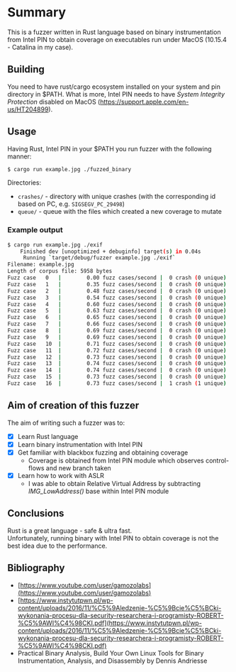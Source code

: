# Summary
This is a fuzzer written in Rust language based on binary instrumentation from Intel PIN to obtain coverage on executables run under MacOS (10.15.4 - Catalina in my case).

## Building
You need to have rust/cargo ecosystem installed on your system and pin directory in $PATH. What is more, Intel PIN needs to have _System Integrity Protection_ disabled on MacOS (https://support.apple.com/en-us/HT204899).

## Usage
Having Rust, Intel PIN in your $PATH you run fuzzer with the following manner:
```sh
$ cargo run example.jpg ./fuzzed_binary
```

Directories:  
 - `crashes/` - directory with unique crashes (with the corresponding id based on PC, e.g. `SIGSEGV_PC_29498`)
 - `queue/` - queue with the files which created a new coverage to mutate


### Example output
```sh
$ cargo run example.jpg ./exif
    Finished dev [unoptimized + debuginfo] target(s) in 0.04s
     Running `target/debug/fuzzer example.jpg ./exif`
Filename: example.jpg
Length of corpus file: 5958 bytes
Fuzz case	0	|        0.00 fuzz cases/second	|  0 crash (0 unique)	|  0 coverage
Fuzz case	1	|        0.35 fuzz cases/second	|  0 crash (0 unique)	|  487 coverage
Fuzz case	2	|        0.48 fuzz cases/second	|  0 crash (0 unique)	|  502 coverage
Fuzz case	3	|        0.54 fuzz cases/second	|  0 crash (0 unique)	|  523 coverage
Fuzz case	4	|        0.60 fuzz cases/second	|  0 crash (0 unique)	|  526 coverage
Fuzz case	5	|        0.63 fuzz cases/second	|  0 crash (0 unique)	|  533 coverage
Fuzz case	6	|        0.65 fuzz cases/second	|  0 crash (0 unique)	|  535 coverage
Fuzz case	7	|        0.66 fuzz cases/second	|  0 crash (0 unique)	|  535 coverage
Fuzz case	8	|        0.69 fuzz cases/second	|  0 crash (0 unique)	|  537 coverage
Fuzz case	9	|        0.69 fuzz cases/second	|  0 crash (0 unique)	|  542 coverage
Fuzz case	10	|        0.71 fuzz cases/second	|  0 crash (0 unique)	|  542 coverage
Fuzz case	11	|        0.72 fuzz cases/second	|  0 crash (0 unique)	|  542 coverage
Fuzz case	12	|        0.73 fuzz cases/second	|  0 crash (0 unique)	|  542 coverage
Fuzz case	13	|        0.74 fuzz cases/second	|  0 crash (0 unique)	|  542 coverage
Fuzz case	14	|        0.74 fuzz cases/second	|  0 crash (0 unique)	|  542 coverage
Fuzz case	15	|        0.73 fuzz cases/second	|  0 crash (0 unique)	|  543 coverage
Fuzz case	16	|        0.73 fuzz cases/second	|  1 crash (1 unique)	|  543 coverage
```

## Aim of creation of this fuzzer
The aim of writing such a fuzzer was to:
 - [x] Learn Rust language
 - [x] Learn binary instrumentation with Intel PIN
 - [x] Get familiar with blackbox fuzzing and obtaining coverage
 	 - Coverage is obtained from Intel PIN module which observes control-flows and new branch taken
 - [x] Learn how to work with ASLR 
 	 - I was able to obtain Relative Virtual Address by subtracting _IMG_LowAddress()_ base within Intel PIN module

## Conclusions
Rust is a great language - safe & ultra fast.  
Unfortunately, running binary with Intel PIN to obtain coverage is not the best idea due to the performance.

## Bibliography
 - [https://www.youtube.com/user/gamozolabs](https://www.youtube.com/user/gamozolabs)
 - [https://www.instytutpwn.pl/wp-content/uploads/2016/11/%C5%9Aledzenie-%C5%9Bcie%C5%BCki-wykonania-procesu-dla-security-researchera-i-programisty-ROBERT-%C5%9AWI%C4%98CKI.pdf](https://www.instytutpwn.pl/wp-content/uploads/2016/11/%C5%9Aledzenie-%C5%9Bcie%C5%BCki-wykonania-procesu-dla-security-researchera-i-programisty-ROBERT-%C5%9AWI%C4%98CKI.pdf)
 - Practical Binary Analysis, Build Your Own Linux Tools for Binary Instrumentation, Analysis, and Disassembly
by Dennis Andriesse
